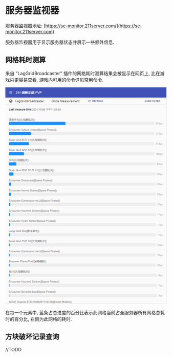 # 服务器监视器

服务器监视器地址: [https://se-monitor.211server.com/](https://se-monitor.211server.com)

服务器监视器用于显示服务器状态并展示一些额外信息.

## 网格耗时测算

来自 "LagGridBroadcaster" 插件的网格耗时测算结果会被显示在网页上, 比在游戏内更容易查看. 游戏内可用的命令详见常用命令.

![](<.gitbook/assets/image (16).png>)

在每一个元素中, 蓝条占总进度的百分比表示此网格当前占全服务器所有网格总耗时的百分比, 右侧为此网格的耗时.

## 方块破坏记录查询

//TODO
